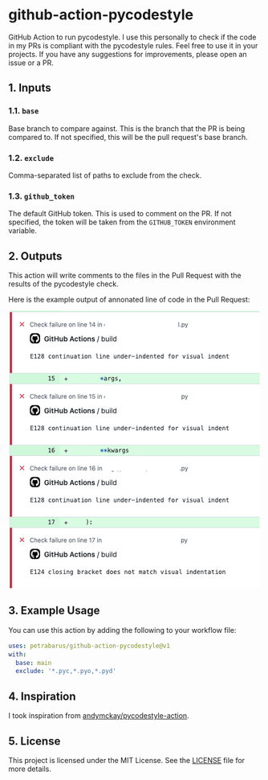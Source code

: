 # github-action-pycodestyle
GitHub Action to run pycodestyle. I use this personally to check if the code in my PRs is compliant with the pycodestyle rules. Feel free to use it in your projects. If you have any suggestions for improvements, please open an issue or a PR.

## 1. Inputs

### 1.1. `base`

Base branch to compare against. This is the branch that the PR is being compared to. If not specified, this will be the pull request's base branch.

### 1.2. `exclude`

Comma-separated list of paths to exclude from the check.

### 1.3. `github_token`

The default GitHub token. This is used to comment on the PR. If not specified, the token will be taken from the `GITHUB_TOKEN` environment variable.

## 2. Outputs

This action will write comments to the files in the Pull Request with the results of the pycodestyle check.

Here is the example output of annonated line of code in the Pull Request:

![Example output](./docs/example.png)

## 3. Example Usage

You can use this action by adding the following to your workflow file:

```yaml
uses: petrabarus/github-action-pycodestyle@v1
with:
  base: main
  exclude: '*.pyc,*.pyo,*.pyd'
```

## 4. Inspiration

I took inspiration from [andymckay/pycodestyle-action](https://github.com/marketplace/actions/pycodestyle).

## 5. License

This project is licensed under the MIT License. See the [LICENSE](LICENSE) file for more details.
